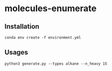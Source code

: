 # molecules-enumerate

## Installation
```
conda env create -f environment.yml
```

## Usages
```
python3 generate.py --types alkane --n_heavy 15
```